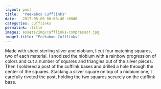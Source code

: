```yaml
---
layout: post
title:  "Peekaboo Cufflinks"
date:   2017-05-06 00:08:46 +0000
categories: cufflinks
permalink: :title
image1: assets/img/cufflinks-compressor.jpg
image1-title: "Peekaboo Cufflinks"
---
```

Made with sheet sterling silver and niobium, I cut four matching squares, two of each material. I anodized the niobium with a rainbow progression of colors and cut a number of squares and triangles out of the silver pieces. Then I soldered a post of the cufflink bases and drilled a hole through the center of the squares. Stacking a silver square on top of a niobium one, I carefully riveted the post, holding the two squares securely on the cufflink base.

